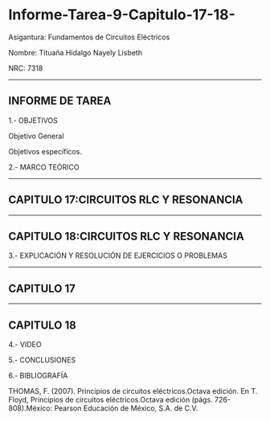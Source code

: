 # Informe-Tarea-9-Capitulo-17-18-

Asigantura: Fundamentos de Circuitos Eléctricos

Nombre: Tituaña Hidalgo Nayely Lisbeth

NRC: 7318

------------------------------------------------------------------------------
INFORME DE TAREA 
------------------------------------------------------------------------------
1.- OBJETIVOS

Objetivo General

Objetivos específicos.

2.- MARCO TEÓRICO

------------------------------------------------------------------------------
CAPITULO 17:CIRCUITOS RLC Y RESONANCIA
------------------------------------------------------------------------------

------------------------------------------------------------------------------
CAPITULO 18:CIRCUITOS RLC Y RESONANCIA
------------------------------------------------------------------------------

3.- EXPLICACIÓN Y RESOLUCIÓN DE EJERCICIOS O PROBLEMAS

------------------------------------------------------------------------------
CAPITULO 17
------------------------------------------------------------------------------

------------------------------------------------------------------------------
CAPITULO 18
------------------------------------------------------------------------------

4.- VIDEO

5.- CONCLUSIONES

6.- BIBLIOGRAFÍA

THOMAS, F. (2007). Principios de circuitos eléctricos.Octava edición. En T. Floyd, Principios de circuitos eléctricos.Octava edición (págs. 726-808).México: Pearson Educación de México, S.A. de C.V.
